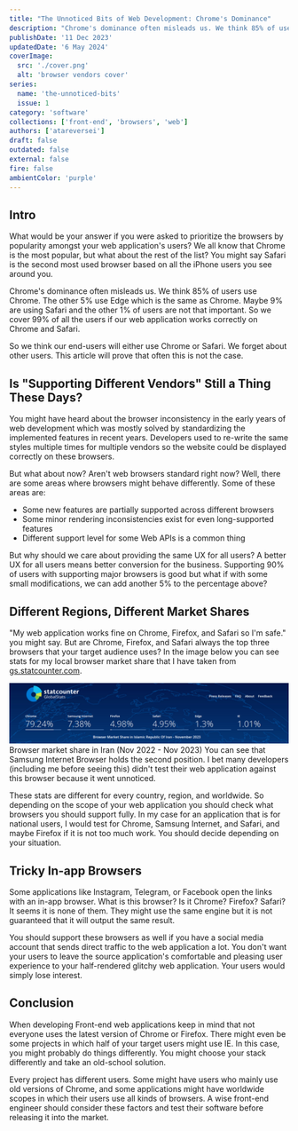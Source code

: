 ```yaml
---
title: "The Unnoticed Bits of Web Development: Chrome's Dominance"
description: "Chrome's dominance often misleads us. We think 85% of users use Chrome. But is that always the case?"
publishDate: '11 Dec 2023'
updatedDate: '6 May 2024'
coverImage:
  src: './cover.png'
  alt: 'browser vendors cover'
series:
  name: 'the-unnoticed-bits'
  issue: 1
category: 'software'
collections: ['front-end', 'browsers', 'web']
authors: ['atareversei']
draft: false
outdated: false
external: false
fire: false
ambientColor: 'purple'
---
```


## Intro

What would be your answer if you were asked to prioritize the browsers by popularity amongst your web application's users? We all know that Chrome is the most popular, but what about the rest of the list? You might say Safari is the second most used browser based on all the iPhone users you see around you.

Chrome's dominance often misleads us. We think 85% of users use Chrome. The other 5% use Edge which is the same as Chrome. Maybe 9% are using Safari and the other 1% of users are not that important. So we cover 99% of all the users if our web application works correctly on Chrome and Safari.

So we think our end-users will either use Chrome or Safari. We forget about other users. This article will prove that often this is not the case.

## Is "Supporting Different Vendors" Still a Thing These Days?

You might have heard about the browser inconsistency in the early years of web development which was mostly solved by standardizing the implemented features in recent years. Developers used to re-write the same styles multiple times for multiple vendors so the website could be displayed correctly on these browsers.

But what about now? Aren't web browsers standard right now? Well, there are some areas where browsers might behave differently. Some of these areas are:

- Some new features are partially supported across different browsers
- Some minor rendering inconsistencies exist for even long-supported features
- Different support level for some Web APIs is a common thing

But why should we care about providing the same UX for all users? A better UX for all users means better conversion for the business. Supporting 90% of users with supporting major browsers is good but what if with some small modifications, we can add another 5% to the percentage above?

## Different Regions, Different Market Shares

"My web application works fine on Chrome, Firefox, and Safari so I'm safe." you might say. But are Chrome, Firefox, and Safari always the top three browsers that your target audience uses? In the image below you can see stats for my local browser market share that I have taken from [gs.statcounter.com](https://gs.statcounter.com).

![gstat browser market share in Iran](./gstat.png)
Browser market share in Iran (Nov 2022 - Nov 2023)
You can see that Samsung Internet Browser holds the second position. I bet many developers (including me before seeing this) didn't test their web application against this browser because it went unnoticed.

These stats are different for every country, region, and worldwide. So depending on the scope of your web application you should check what browsers you should support fully. In my case for an application that is for national users, I would test for Chrome, Samsung Internet, and Safari, and maybe Firefox if it is not too much work. You should decide depending on your situation.

## Tricky In-app Browsers

Some applications like Instagram, Telegram, or Facebook open the links with an in-app browser. What is this browser? Is it Chrome? Firefox? Safari? It seems it is none of them. They might use the same engine but it is not guaranteed that it will output the same result.

You should support these browsers as well if you have a social media account that sends direct traffic to the web application a lot. You don't want your users to leave the source application's comfortable and pleasing user experience to your half-rendered glitchy web application. Your users would simply lose interest.

## Conclusion

When developing Front-end web applications keep in mind that not everyone uses the latest version of Chrome or Firefox. There might even be some projects in which half of your target users might use IE. In this case, you might probably do things differently. You might choose your stack differently and take an old-school solution.

Every project has different users. Some might have users who mainly use old versions of Chrome, and some applications might have worldwide scopes in which their users use all kinds of browsers. A wise front-end engineer should consider these factors and test their software before releasing it into the market.
